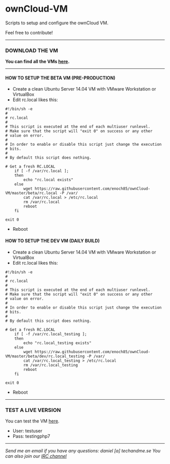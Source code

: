# ownCloud-VM
Scripts to setup and configure the ownCloud VM.

Feel free to contribute!

----------------------------------------------------------------------------------------------------------------------------

### **DOWNLOAD THE VM**

**You can find all the VMs [here](https://www.techandme.se/pre-configured-owncloud-installaton/).**

----------------------------------------------------------------------------------------------------------------------------

#### HOW TO SETUP THE BETA VM (PRE-PRODUCTION)

- Create a clean Ubuntu Server 14.04 VM with VMware Workstation or VirtualBox
- Edit rc.local likes this:

```
#!/bin/sh -e
#
# rc.local
#
# This script is executed at the end of each multiuser runlevel.
# Make sure that the script will "exit 0" on success or any other
# value on error.
#
# In order to enable or disable this script just change the execution
# bits.
#
# By default this script does nothing.

# Get a fresh RC.LOCAL
    if [ -f /var/rc.local ];
    then
        echo "rc.local exists"
    else
        wget https://raw.githubusercontent.com/enoch85/ownCloud-VM/master/beta/rc.local -P /var/
        cat /var/rc.local > /etc/rc.local
        rm /var/rc.local
        reboot
    fi

exit 0
```
- Reboot

#### HOW TO SETUP THE DEV VM (DAILY BUILD)

- Create a clean Ubuntu Server 14.04 VM with VMware Workstation or VirtualBox
- Edit rc.local likes this:

```
#!/bin/sh -e
#
# rc.local
#
# This script is executed at the end of each multiuser runlevel.
# Make sure that the script will "exit 0" on success or any other
# value on error.
#
# In order to enable or disable this script just change the execution
# bits.
#
# By default this script does nothing.

# Get a fresh RC.LOCAL
    if [ -f /var/rc.local_testing ];
    then
        echo "rc.local_testing exists"
    else
        wget https://raw.githubusercontent.com/enoch85/ownCloud-VM/master/beta/dev/rc.local_testing -P /var/
        cat /var/rc.local_testing > /etc/rc.local
        rm /var/rc.local_testing
        reboot
    fi

exit 0
```

- Reboot

----------------------------------------------------------------------------------------------------------------------------

### TEST A LIVE VERSION

You can test the VM [here](https://owncloudphp7.techandme.se/).
- User: testuser
- Pass: testingphp7

----------------------------------------------------------------------------------------------------------------------------
*Send me an email if you have any questions: daniel [a] techandme.se*
*You can also join our [IRC channel](https://irc.techandme.se/)*
